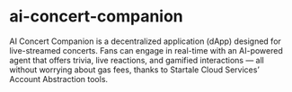 # ai-concert-companion
AI Concert Companion is a decentralized application (dApp) designed for live-streamed concerts. Fans can engage in real-time with an AI-powered agent that offers trivia, live reactions, and gamified interactions — all without worrying about gas fees, thanks to Startale Cloud Services’ Account Abstraction tools.
